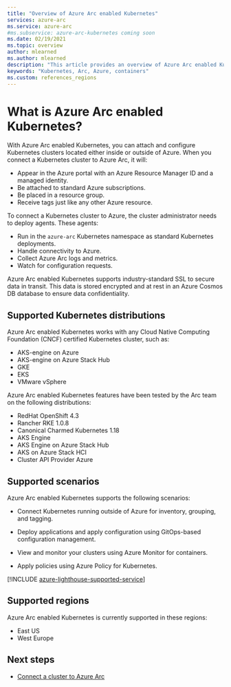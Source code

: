 ```yaml
---
title: "Overview of Azure Arc enabled Kubernetes"
services: azure-arc
ms.service: azure-arc
#ms.subservice: azure-arc-kubernetes coming soon
ms.date: 02/19/2021
ms.topic: overview
author: mlearned
ms.author: mlearned
description: "This article provides an overview of Azure Arc enabled Kubernetes."
keywords: "Kubernetes, Arc, Azure, containers"
ms.custom: references_regions
---
```


# What is Azure Arc enabled Kubernetes?

With Azure Arc enabled Kubernetes, you can attach and configure Kubernetes clusters located either inside or outside of Azure. When you connect a Kubernetes cluster to Azure Arc, it will:
* Appear in the Azure portal with an Azure Resource Manager ID and a managed identity. 
* Be attached to standard Azure subscriptions.
* Be placed in a resource group.
* Receive tags just like any other Azure resource. 

To connect a Kubernetes cluster to Azure, the cluster administrator needs to deploy agents. These agents:
* Run in the `azure-arc` Kubernetes namespace as standard Kubernetes deployments.
* Handle connectivity to Azure.
* Collect Azure Arc logs and metrics.
* Watch for configuration requests. 

Azure Arc enabled Kubernetes supports industry-standard SSL to secure data in transit. This data is stored encrypted and at rest in an Azure Cosmos DB database to ensure data confidentiality.
 
## Supported Kubernetes distributions

Azure Arc enabled Kubernetes works with any Cloud Native Computing Foundation (CNCF) certified Kubernetes cluster, such as:
* AKS-engine on Azure
* AKS-engine on Azure Stack Hub
* GKE
* EKS
* VMware vSphere

Azure Arc enabled Kubernetes features have been tested by the Arc team on the following distributions:
* RedHat OpenShift 4.3
* Rancher RKE 1.0.8
* Canonical Charmed Kubernetes 1.18
* AKS Engine
* AKS Engine on Azure Stack Hub
* AKS on Azure Stack HCI
* Cluster API Provider Azure

## Supported scenarios 

Azure Arc enabled Kubernetes supports the following scenarios: 

* Connect Kubernetes running outside of Azure for inventory, grouping, and tagging.

* Deploy applications and apply configuration using GitOps-based configuration management. 

* View and monitor your clusters using Azure Monitor for containers. 

* Apply policies using Azure Policy for Kubernetes. 

[!INCLUDE [azure-lighthouse-supported-service](../../../includes/azure-lighthouse-supported-service.md)]

## Supported regions 

Azure Arc enabled Kubernetes is currently supported in these regions: 

* East US 
* West Europe

## Next steps

* [Connect a cluster to Azure Arc](./quickstart-connect-cluster.md)
